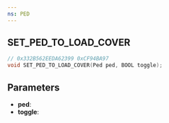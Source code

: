 ```yaml
---
ns: PED
---
```

## SET_PED_TO_LOAD_COVER

```c
// 0x332B562EEDA62399 0xCF94BA97
void SET_PED_TO_LOAD_COVER(Ped ped, BOOL toggle);
```


## Parameters
* **ped**: 
* **toggle**: 

